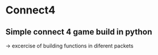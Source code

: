 # Connect4

## Simple connect 4 game build in python

-> excercise of building functions in diferent packets
